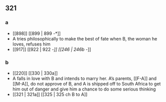 ## 321
### a
- [[898]] [[899 | 899 -*]] 
- A tries philosophically to make the best of fate when B, the woman he loves, refuses him
- [[917]] [[922 | 922 -*]] [[246 | 246b -*]] 

### b
- [[220]] [[330 | 330a]] 
- A falls in love with B and intends to marry her. A’s parents, [[F-A]] and [[M-A]], do not approve of B, and A is shipped off to South Africa to get him out of danger and give him a chance to do some serious thinking
- [[321 | 321a]] [[325 | 325 ch B to A]] 

